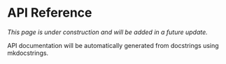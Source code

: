 # API Reference

*This page is under construction and will be added in a future update.*

API documentation will be automatically generated from docstrings using mkdocstrings.
